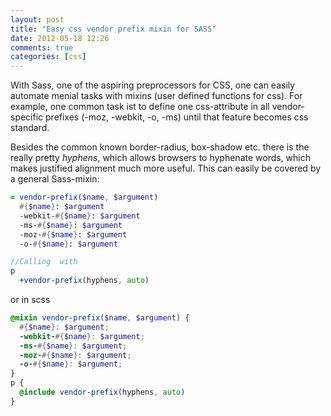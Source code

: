 ```yaml
---
layout: post
title: "Easy css vendor prefix mixin for SASS"
date: 2012-05-18 12:26
comments: true
categories: [css]
---
```


With Sass, one of the aspiring preprocessors for CSS, one can easily automate menial tasks with mixins (user defined functions for css). For example, one common task ist to define one css-attribute in all vendor-specific prefixes (-moz, -webkit, -o, -ms) until that feature becomes css standard.

Besides the common known border-radius, box-shadow etc. there is the really pretty *hyphens*, which allows browsers to hyphenate words, which makes justified alignment much more useful. This can easily be covered by a general Sass-mixin:

```sass
= vendor-prefix($name, $argument)
  #{$name}: $argument
  -webkit-#{$name}: $argument
  -ms-#{$name}: $argument
  -moz-#{$name}: $argument
  -o-#{$name}: $argument

//Calling  with
p
  +vendor-prefix(hyphens, auto)
```

or in scss
```scss
@mixin vendor-prefix($name, $argument) {
  #{$name}: $argument;
  -webkit-#{$name}: $argument;
  -ms-#{$name}: $argument;
  -moz-#{$name}: $argument;
  -o-#{$name}: $argument;
}
p {
  @include vendor-prefix(hyphens, auto)
}
```

